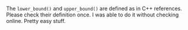 The `lower_bound()` and `upper_bound()` are defined as in C++ references.
Please check their definition once.
I was able to do it without checking online.
Pretty easy stuff.